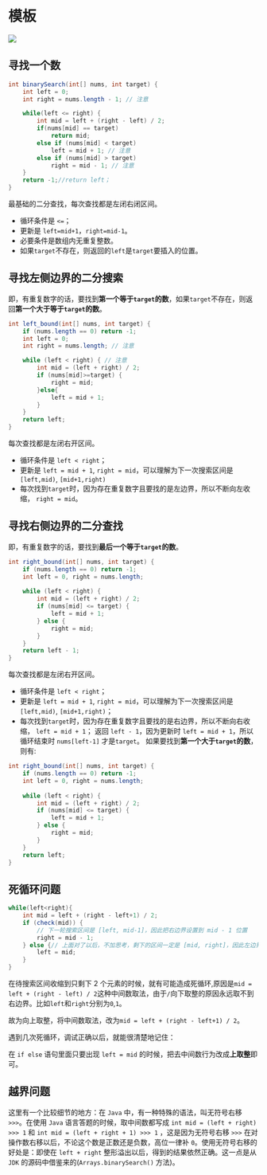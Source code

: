 # 模板
![](https://picgp.oss-cn-beijing.aliyuncs.com/img/20200714110825.png)
## 寻找一个数
```java
int binarySearch(int[] nums, int target) {
    int left = 0; 
    int right = nums.length - 1; // 注意

    while(left <= right) {
        int mid = left + (right - left) / 2;
        if(nums[mid] == target)
            return mid; 
        else if (nums[mid] < target)
            left = mid + 1; // 注意
        else if (nums[mid] > target)
            right = mid - 1; // 注意
    }
    return -1;//return left；
}
```
最基础的二分查找，每次查找都是左闭右闭区间。

- 循环条件是 `<=`；
- 更新是 `left=mid+1`，`right=mid-1`。
- 必要条件是数组内无重复整数。
- 如果`target`不存在，则返回的`left`是`target`要插入的位置。
## 寻找左侧边界的二分搜索
即，有重复数字的话，要找到**第一个等于`target`的数**，如果`target`不存在，则返回**第一个大于等于`target`的数**。
```java
int left_bound(int[] nums, int target) {
    if (nums.length == 0) return -1;
    int left = 0;
    int right = nums.length; // 注意

    while (left < right) { // 注意
        int mid = (left + right) / 2;
        if (nums[mid]>=target) {
            right = mid;
        }else{
            left = mid + 1;
        }
    }
    return left;
}
```
每次查找都是左闭右开区间。

- 循环条件是 `left < right`；
- 更新是 `left = mid + 1`, `right = mid`，可以理解为下一次搜索区间是 `[left,mid)`, `[mid+1,right)`
- 每次找到`target`时，因为存在重复数字且要找的是左边界，所以不断向左收缩， `right = mid`。
## 寻找右侧边界的二分查找
即，有重复数字的话，要找到**最后一个等于`target`的数**。
```java
int right_bound(int[] nums, int target) {
    if (nums.length == 0) return -1;
    int left = 0, right = nums.length;
    
    while (left < right) {
        int mid = (left + right) / 2;
        if (nums[mid] <= target) {
            left = mid + 1; 
        } else {
            right = mid;
        }
    }
    return left - 1; 
}
```
每次查找都是左闭右开区间。
- 循环条件是 `left < right`；
- 更新是 `left = mid + 1`, `right = mid`，可以理解为下一次搜索区间是 `[left,mid)`, `[mid+1,right)`；
- 每次找到`target`时，因为存在重复数字且要找的是右边界，所以不断向右收缩， `left = mid + 1`；
返回 `left - 1`，因为更新时 `left = mid + 1`，所以循环结束时 `nums[left-1]` 才是`target`。
如果要找到**第一个大于`target`的数**，则有:
```java
int right_bound(int[] nums, int target) {
    if (nums.length == 0) return -1;
    int left = 0, right = nums.length;
    
    while (left < right) {
        int mid = (left + right) / 2;
        if (nums[mid] <= target) {
            left = mid + 1; 
        } else {
            right = mid;
        }
    }
    return left; 
}
```
## 死循环问题
```java
while(left<right){
    int mid = left + (right - left+1) / 2;
    if (check(mid)) {
        // 下一轮搜索区间是 [left, mid-1]，因此把右边界设置到 mid - 1 位置
        right = mid - 1;
    } else {// 上面对了以后，不加思考，剩下的区间一定是 [mid, right]，因此左边界向右收缩到 mid 位置
        left = mid;
    }
}
```
在待搜索区间收缩到只剩下 2 个元素的时候，就有可能造成死循环,原因是`mid = left + (right - left) / 2`这种中间数取法，由于`/`向下取整的原因永远取不到右边界。比如`left`和`right`分别为`0`,`1`。

故为向上取整，将中间数取法，改为`mid = left + (right - left+1) / 2`。

遇到几次死循环，调试正确以后，就能很清楚地记住：

在 `if else` 语句里面只要出现 `left = mid` 的时候，把去中间数行为改成**上取整**即可。

## 越界问题
这里有一个比较细节的地方：在 `Java` 中，有一种特殊的语法，叫无符号右移 `>>>`。在使用 `Java` 语言答题的时候，取中间数都写成 `int mid = (left + right) >>> 1` 和 `int mid = (left + right + 1) >>> 1` ，这是因为无符号右移 `>>>` 在对操作数右移以后，不论这个数是正数还是负数，高位一律补 `0`。使用无符号右移的好处是：即使在 `left + right` 整形溢出以后，得到的结果依然正确。这一点是从 `JDK` 的源码中借鉴来的(`Arrays.binarySearch()` 方法)。


